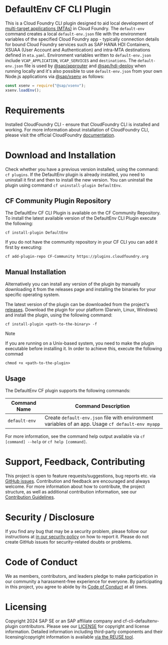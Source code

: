 # DefaultEnv CF CLI Plugin

This is a Cloud Foundry CLI plugin designed to aid local development of [multi-target applications (MTAs)](https://www.sap.com/documents/2016/06/e2f618e4-757c-0010-82c7-eda71af511fa.html) in Cloud Foundry. The `default-env` command creates a local `default-env.json` file with the environment variables of the specified Cloud Foundry app - typically connection details for bound Cloud Foundry services such as SAP HANA HDI Containers, XSUAA (User Account and Authentication) and intra-MTA destinations defined in `mta.yaml`. Environment variables written to `default-env.json` include `VCAP_APPLICATION`, `VCAP_SERVICES` and `destinations`. The `default-env.json` file is used by [@sap/approuter](https://www.npmjs.com/package/@sap/approuter) and [@sap/hdi-deploy](https://www.npmjs.com/package/@sap/hdi-deploy) when running locally and it's also possible to use `default-env.json` from your own Node.js applications via [@sap/xsenv](https://www.npmjs.com/package/@sap/xsenv) as follows:

```javascript
const xsenv = require("@sap/xsenv");
xsenv.loadEnv();
```

# Requirements

Installed CloudFoundry CLI - ensure that CloudFoundry CLI is installed and working. For more information about installation of CloudFoundry CLI, please visit the official CloudFoundry [documentation](https://docs.cloudfoundry.org/cf-cli/install-go-cli.html).

# Download and Installation

Check whether you have a previous version installed, using the command: `cf plugins`. If the DefaultEnv plugin is already installed, you need to uninstall it first and then to install the new version. You can uninstall the plugin using command `cf uninstall-plugin DefaultEnv`.

## CF Community Plugin Repository

The DefaultEnv CF CLI Plugin is available on the CF Community Repository. To install the latest available version of the DefaultEnv CLI Plugin execute the following:

```console
cf install-plugin DefaultEnv
```

If you do not have the community repository in your CF CLI you can add it first by executing:

```console
cf add-plugin-repo CF-Community https://plugins.cloudfoundry.org
```

## Manual Installation

Alternatively you can install any version of the plugin by manually downloading it from the releases page and installing the binaries for your specific operating system.

The latest version of the plugin can be downloaded from the project's [releases](https://github.com/sap/cf-cli-defaultenv-plugin/releases/latest). Download the plugin for your platform (Darwin, Linux, Windows) and install the plugin, using the following command:

```console
cf install-plugin <path-to-the-binary> -f
```

> [!NOTE]
> If you are running on a Unix-based system, you need to make the plugin executable before installing it. In order to achieve this, execute the following commad
>
> ```console
> chmod +x <path-to-the-plugin>
> ```

## Usage

The DefaultEnv CF plugin supports the following commands:

| Command Name  | Command Description                                                                               |
| ------------- | ------------------------------------------------------------------------------------------------- |
| `default-env` | Create `default-env.json` file with environment variables of an app. Usage `cf default-env myapp` |

For more information, see the command help output available via `cf [command] --help` or `cf help [command]`.

# Support, Feedback, Contributing

This project is open to feature requests/suggestions, bug reports etc. via [GitHub issues](https://github.com/SAP/cf-cli-defaultenv-plugin/issues). Contribution and feedback are encouraged and always welcome. For more information about how to contribute, the project structure, as well as additional contribution information, see our [Contribution Guidelines](CONTRIBUTING.md).

# Security / Disclosure

If you find any bug that may be a security problem, please follow our instructions at [in our security policy](https://github.com/SAP/cf-cli-defaultenv-plugin/security/policy) on how to report it. Please do not create GitHub issues for security-related doubts or problems.

# Code of Conduct

We as members, contributors, and leaders pledge to make participation in our community a harassment-free experience for everyone. By participating in this project, you agree to abide by its [Code of Conduct](https://github.com/SAP/.github/blob/main/CODE_OF_CONDUCT.md) at all times.

# Licensing

Copyright 2024 SAP SE or an SAP affiliate company and cf-cli-defaultenv-plugin contributors. Please see our [LICENSE](LICENSE) for copyright and license information. Detailed information including third-party components and their licensing/copyright information is available [via the REUSE tool](https://api.reuse.software/info/github.com/SAP/cf-cli-defaultenv-plugin).
